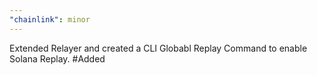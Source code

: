 ```yaml
---
"chainlink": minor
---
```


Extended Relayer and created a CLI Globabl Replay Command to enable Solana Replay. #Added
